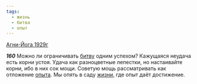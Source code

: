 ```yaml
---
tags:
  - жизнь
  - битва
  - опыт
---
```


[Агни-Йога 1929г](/agni/1929)

___160___
Можно ли ограничивать [битву](/tag/#битва) одним успехом? Кажущаяся неудача есть корни устоя. Удача как разноцветные лепестки, но настаивайте корни, ибо в них сок мощи. Советую мощь рассматривать как отложение [опыта](/tag/#опыт). Мы опять в саду [жизни](/tag/#жизнь), где опыт даёт достижение.